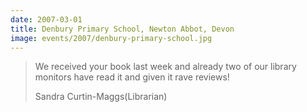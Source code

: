 ```yaml
---
date: 2007-03-01
title: Denbury Primary School, Newton Abbot, Devon
image: events/2007/denbury-primary-school.jpg
---
```


> We received your book last week and already two of our library monitors have read it and given it rave reviews!
> 
> <footer>Sandra Curtin-Maggs(Librarian)</footer>

